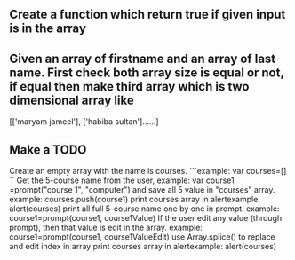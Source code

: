 ## Create a function which return true if given input is in the array
## Given an array of firstname and an array of last name. First check both array size is equal or not, if equal then make third array which is two dimensional array like
[['maryam jameel'], ['habiba sultan']......]
## Make a TODO
Create an empty array with the name is courses. ```example: var courses=[] ``
Get the 5-course name from the user, example: var course1 =prompt("course 1", "computer") and save all 5 value in "courses" array. example: courses.push(course1)
print courses array in alertexample: alert(courses)
print all full 5-course name one by one in prompt. example: course1=prompt(course1, course1Value)
If the user edit any value (through prompt), then that value is edit in the array. example: course1=prompt(course1, course1ValueEdit) use Array.splice() to replace and edit index in array
print courses array in alertexample: alert(courses)

